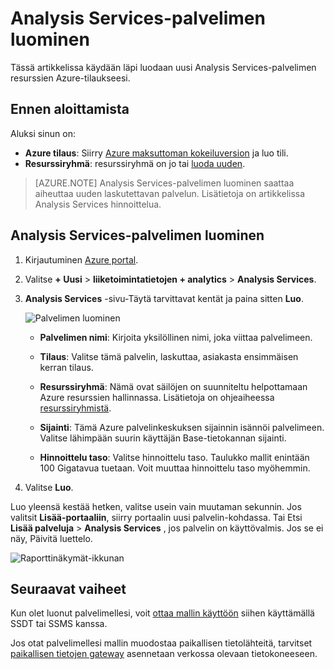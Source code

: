 <properties
   pageTitle="Analysis Services-palvelimen luominen Azure | Microsoft Azure"
   description="Opettele luomaan Analysis Services-palvelimen esiintymä Azure-tietokannassa."
   services="analysis-services"
   documentationCenter=""
   authors="minewiskan"
   manager="erikre"
   editor=""
   tags=""/>
<tags
   ms.service="analysis-services"
   ms.devlang="NA"
   ms.topic="article"
   ms.tgt_pltfrm="NA"
   ms.workload="na"
   ms.date="10/24/2016"
   ms.author="owend"/>

# <a name="create-an-analysis-services-server"></a>Analysis Services-palvelimen luominen
Tässä artikkelissa käydään läpi luodaan uusi Analysis Services-palvelimen resurssien Azure-tilaukseesi.

## <a name="before-you-begin"></a>Ennen aloittamista
Aluksi sinun on:

- **Azure tilaus**: Siirry [Azure maksuttoman kokeiluversion](https://azure.microsoft.com/offers/ms-azr-0044p/) ja luo tili.
- **Resurssiryhmä**: resurssiryhmä on jo tai [luoda uuden](../azure-resource-manager/resource-group-overview.md).

> [AZURE.NOTE] Analysis Services-palvelimen luominen saattaa aiheuttaa uuden laskutettavan palvelun. Lisätietoja on artikkelissa Analysis Services hinnoittelua.

## <a name="create-an-analysis-services-server"></a>Analysis Services-palvelimen luominen

1. Kirjautuminen [Azure portal](https://portal.azure.com).

2. Valitse **+ Uusi** > **liiketoimintatietojen + analytics** > **Analysis Services**.

3. **Analysis Services** -sivu-Täytä tarvittavat kentät ja paina sitten **Luo**.

    ![Palvelimen luominen](./media/analysis-services-create-server/aas-create-server-blade.png)

    - **Palvelimen nimi**: Kirjoita yksilöllinen nimi, joka viittaa palvelimeen.

    - **Tilaus**: Valitse tämä palvelin, laskuttaa, asiakasta ensimmäisen kerran tilaus.

    - **Resurssiryhmä**: Nämä ovat säilöjen on suunniteltu helpottamaan Azure resurssien hallinnassa. Lisätietoja on ohjeaiheessa [resurssiryhmistä](../resource-group-overview.md).

    - **Sijainti**: Tämä Azure palvelinkeskuksen sijainnin isännöi palvelimeen. Valitse lähimpään suurin käyttäjän Base-tietokannan sijainti.

    - **Hinnoittelu taso**: Valitse hinnoittelu taso. Taulukko mallit enintään 100 Gigatavua tuetaan. Voit muuttaa hinnoittelu taso myöhemmin.

4. Valitse **Luo**.

Luo yleensä kestää hetken, valitse usein vain muutaman sekunnin. Jos valitsit **Lisää-portaaliin**, siirry portaalin uusi palvelin-kohdassa. Tai Etsi **Lisää palveluja** > **Analysis Services** , jos palvelin on käyttövalmis. Jos se ei näy, Päivitä luettelo.

 ![Raporttinäkymät-ikkunan](./media/analysis-services-create-server/aas-create-server-dashboard.png)


## <a name="next-steps"></a>Seuraavat vaiheet
Kun olet luonut palvelimellesi, voit [ottaa mallin käyttöön](analysis-services-deploy.md) siihen käyttämällä SSDT tai SSMS kanssa.

Jos otat palvelimellesi mallin muodostaa paikallisen tietolähteitä, tarvitset [paikallisen tietojen gateway](analysis-services-gateway.md) asennetaan verkossa olevaan tietokoneeseen.
